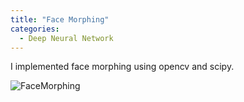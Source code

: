 ```yaml
---
title: "Face Morphing"
categories:
  - Deep Neural Network
---
```


I implemented face morphing using opencv and scipy. 

![FaceMorphing](https://taekjunkim.github.io/assets/images/personal/EmmaWatson.gif)

